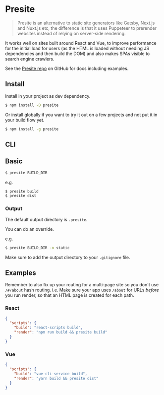 # Presite

> Presite is an alternative to static site generators like Gatsby, Next.js and Nuxt.js etc, the difference is that it uses Puppeteer to prerender websites instead of relying on server-side rendering.

It works well on sites built around React and Vue, to improve performance for the initial load for users (as the HTML is loaded without needing JS dependencies and then build the DOM) and also makes SPAs visible to search engine crawlers.

See the [Presite repo](https://github.com/egoist/presite) on GitHub for docs including examples.


## Install

Install in your project as dev dependency.

```sh
$ npm install -D presite
```

Or install globally if you want to try it out on a few projects and not put it in your build flow yet.

```sh
$ npm install -g presite
```


## CLI

## Basic

```sh
$ presite BUILD_DIR
```

e.g.

```sh
$ presite build
$ presite dist
```

### Output

The default output directory is `.presite`.

You can do an override.

e.g.

```sh
$ presite BUILD_DIR -o static
```

Make sure to add the output directory to your `.gitignore` file.


## Examples

Remember to also fix up your routing for a multi-page site so you don't use `/#/about` hash routing. i.e. Make sure your app uses `/about` for URLs _before_ you run render, so that an HTML page is created for each path.

### React

```json
{
  "scripts": {
    "build": "react-scripts build",
    "render": "npm run build && presite build"
  }
}
```

### Vue

```json
{
  "scripts": {
    "build": "vue-cli-service build",
    "render": "yarn build && presite dist"
  }
}
```
